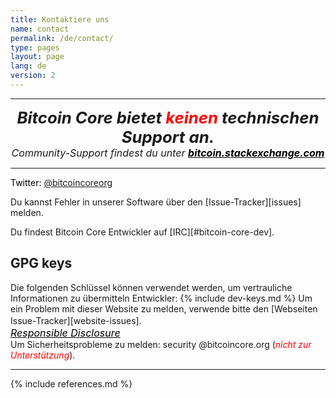 ```yaml
---
title: Kontaktiere uns
name: contact
permalink: /de/contact/
type: pages
layout: page
lang: de
version: 2
---
```


<center>
<hr>
<i style="font-weight: bold;font-size: 184%;">Bitcoin Core bietet 
<span style="color:red">keinen</span> <wbr>technischen Support an.
</i>
<i style="font-weight: regular;font-size: medium;"><br>Community-Support findest du unter 
<a style="color:black;font-weight: bold;" href="https://bitcoin.stackexchange.com/">bitcoin.stackexchange.com</a></i>
<hr>
</center>

<i class="fa fa-fw fa-twitter"></i> <span style="color:black">Twitter: 
<a href="https://twitter.com/bitcoincoreorg/">@bitcoincoreorg</a></span>

Du kannst Fehler in unserer Software über den <i class="fa fa-fw fa-github"></i> 
[Issue-Tracker][issues] melden.

Du findest Bitcoin Core Entwickler auf [IRC][#bitcoin-core-dev].

## GPG keys

Die folgenden Schlüssel können verwendet werden, um vertrauliche Informationen zu übermitteln
Entwickler:
{% include dev-keys.md %}
Um ein Problem mit dieser Website zu melden, verwende bitte den 
[Webseiten Issue-Tracker][website-issues].
<i style="font-weight:regular; font-size: medium;"><br>
<a style="color:black" href="https://de.wikipedia.org/wiki/Responsible_Disclosure_(IT-Sicherheit)">Responsible Disclosure</a></i>
<br>
Um Sicherheitsprobleme zu melden: <i class="fa fa-fw fa-envelope"></i> security
<span style="display:none"></span>@bitcoincore.org (<i style="color:red">nicht zur Unterstützung</i>).
<hr>
{% include references.md %}
